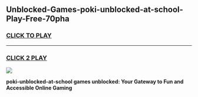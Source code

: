 
## Unblocked-Games-poki-unblocked-at-school-Play-Free-70pha
<h3>
<a href="https://premium76.site?title=poki-unblocked-at-school&ref=18A1">CLICK TO PLAY</a></h3>
<hr>

<h3>
<a href="https://premium76.site?title=poki-unblocked-at-school&ref=18A1">CLICK 2 PLAY</a>
  
</h3>

<a href="https://premium76.site?title=poki-unblocked-at-school&ref=18A1"><img src="https://clearcache.store/games.png"></a>


**poki-unblocked-at-school games unblocked: Your Gateway to Fun and Accessible Online Gaming**
